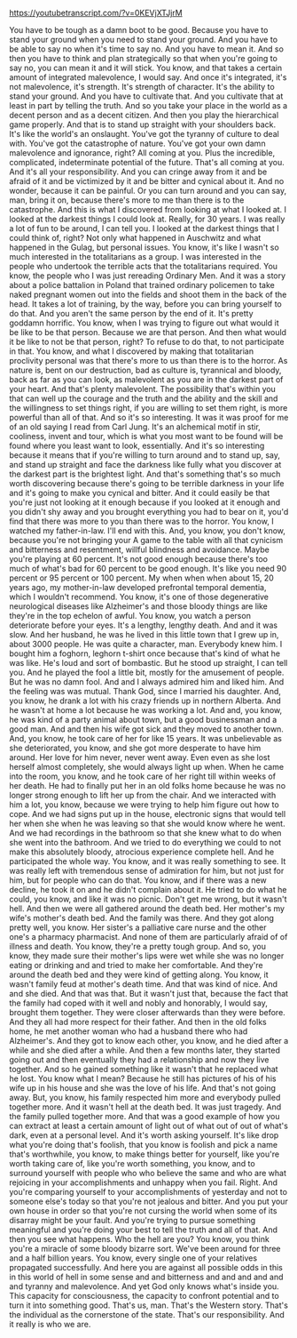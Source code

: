 https://youtubetranscript.com/?v=0KEVjXTJjrM

 You have to be tough as a damn boot to be good. Because you have to stand your ground when you need to stand your ground. And you have to be able to say no when it's time to say no. And you have to mean it. And so then you have to think and plan strategically so that when you're going to say no, you can mean it and it will stick. You know, and that takes a certain amount of integrated malevolence, I would say. And once it's integrated, it's not malevolence, it's strength. It's strength of character. It's the ability to stand your ground. And you have to cultivate that. And you cultivate that at least in part by telling the truth. And so you take your place in the world as a decent person and as a decent citizen. And then you play the hierarchical game properly. And that is to stand up straight with your shoulders back. It's like the world's an onslaught. You've got the tyranny of culture to deal with. You've got the catastrophe of nature. You've got your own damn malevolence and ignorance, right? All coming at you. Plus the incredible, complicated, indeterminate potential of the future. That's all coming at you. And it's all your responsibility. And you can cringe away from it and be afraid of it and be victimized by it and be bitter and cynical about it. And no wonder, because it can be painful. Or you can turn around and you can say, man, bring it on, because there's more to me than there is to the catastrophe. And this is what I discovered from looking at what I looked at. I looked at the darkest things I could look at. Really, for 30 years. I was really a lot of fun to be around, I can tell you. I looked at the darkest things that I could think of, right? Not only what happened in Auschwitz and what happened in the Gulag, but personal issues. You know, it's like I wasn't so much interested in the totalitarians as a group. I was interested in the people who undertook the terrible acts that the totalitarians required. You know, the people who I was just rereading Ordinary Men. And it was a story about a police battalion in Poland that trained ordinary policemen to take naked pregnant women out into the fields and shoot them in the back of the head. It takes a lot of training, by the way, before you can bring yourself to do that. And you aren't the same person by the end of it. It's pretty goddamn horrific. You know, when I was trying to figure out what would it be like to be that person. Because we are that person. And then what would it be like to not be that person, right? To refuse to do that, to not participate in that. You know, and what I discovered by making that totalitarian proclivity personal was that there's more to us than there is to the horror. As nature is, bent on our destruction, bad as culture is, tyrannical and bloody, back as far as you can look, as malevolent as you are in the darkest part of your heart. And that's plenty malevolent. The possibility that's within you that can well up the courage and the truth and the ability and the skill and the willingness to set things right, if you are willing to set them right, is more powerful than all of that. And so it's so interesting. It was it was proof for me of an old saying I read from Carl Jung. It's an alchemical motif in stir, cooliness, invent and tour, which is what you most want to be found will be found where you least want to look, essentially. And it's so interesting because it means that if you're willing to turn around and to stand up, say, and stand up straight and face the darkness like fully what you discover at the darkest part is the brightest light. And that's something that's so much worth discovering because there's going to be terrible darkness in your life and it's going to make you cynical and bitter. And it could easily be that you're just not looking at it enough because if you looked at it enough and you didn't shy away and you brought everything you had to bear on it, you'd find that there was more to you than there was to the horror. You know, I watched my father-in-law. I'll end with this. And, you know, you don't know, because you're not bringing your A game to the table with all that cynicism and bitterness and resentment, willful blindness and avoidance. Maybe you're playing at 60 percent. It's not good enough because there's too much of what's bad for 60 percent to be good enough. It's like you need 90 percent or 95 percent or 100 percent. My when when when about 15, 20 years ago, my mother-in-law developed prefrontal temporal dementia, which I wouldn't recommend. You know, it's one of those degenerative neurological diseases like Alzheimer's and those bloody things are like they're in the top echelon of awful. You know, you watch a person deteriorate before your eyes. It's a lengthy, lengthy death. And and it was slow. And her husband, he was he lived in this little town that I grew up in, about 3000 people. He was quite a character, man. Everybody knew him. I bought him a foghorn, leghorn t-shirt once because that's kind of what he was like. He's loud and sort of bombastic. But he stood up straight, I can tell you. And he played the fool a little bit, mostly for the amusement of people. But he was no damn fool. And and I always admired him and liked him. And the feeling was was mutual. Thank God, since I married his daughter. And, you know, he drank a lot with his crazy friends up in northern Alberta. And he wasn't at home a lot because he was working a lot. And and, you know, he was kind of a party animal about town, but a good businessman and a good man. And and then his wife got sick and they moved to another town. And, you know, he took care of her for like 15 years. It was unbelievable as she deteriorated, you know, and she got more desperate to have him around. Her love for him never, never went away. Even even as she lost herself almost completely, she would always light up when. When he came into the room, you know, and he took care of her right till within weeks of her death. He had to finally put her in an old folks home because he was no longer strong enough to lift her up from the chair. And we interacted with him a lot, you know, because we were trying to help him figure out how to cope. And we had signs put up in the house, electronic signs that would tell her when she when he was leaving so that she would know where he went. And we had recordings in the bathroom so that she knew what to do when she went into the bathroom. And we tried to do everything we could to not make this absolutely bloody, atrocious experience complete hell. And he participated the whole way. You know, and it was really something to see. It was really left with tremendous sense of admiration for him, but not just for him, but for people who can do that. You know, and if there was a new decline, he took it on and he didn't complain about it. He tried to do what he could, you know, and like it was no picnic. Don't get me wrong, but it wasn't hell. And then we were all gathered around the death bed. Her mother's my wife's mother's death bed. And the family was there. And they got along pretty well, you know. Her sister's a palliative care nurse and the other one's a pharmacy pharmacist. And none of them are particularly afraid of of illness and death. You know, they're a pretty tough group. And so, you know, they made sure their mother's lips were wet while she was no longer eating or drinking and and tried to make her comfortable. And they're around the death bed and they were kind of getting along. You know, it wasn't family feud at mother's death time. And that was kind of nice. And and she died. And that was that. But it wasn't just that, because the fact that the family had coped with it well and nobly and honorably, I would say, brought them together. They were closer afterwards than they were before. And they all had more respect for their father. And then in the old folks home, he met another woman who had a husband there who had Alzheimer's. And they got to know each other, you know, and he died after a while and she died after a while. And then a few months later, they started going out and then eventually they had a relationship and now they live together. And so he gained something like it wasn't that he replaced what he lost. You know what I mean? Because he still has pictures of his of his wife up in his house and she was the love of his life. And that's not going away. But, you know, his family respected him more and everybody pulled together more. And it wasn't hell at the death bed. It was just tragedy. And the family pulled together more. And that was a good example of how you can extract at least a certain amount of light out of what out of out of what's dark, even at a personal level. And it's worth asking yourself. It's like drop what you're doing that's foolish, that you know is foolish and pick a name that's worthwhile, you know, to make things better for yourself, like you're worth taking care of, like you're worth something, you know, and to surround yourself with people who who believe the same and who are what rejoicing in your accomplishments and unhappy when you fail. Right. And you're comparing yourself to your accomplishments of yesterday and not to someone else's today so that you're not jealous and bitter. And you put your own house in order so that you're not cursing the world when some of its disarray might be your fault. And you're trying to pursue something meaningful and you're doing your best to tell the truth and all of that. And then you see what happens. Who the hell are you? You know, you think you're a miracle of some bloody bizarre sort. We've been around for three and a half billion years. You know, every single one of your relatives propagated successfully. And here you are against all possible odds in this in this world of hell in some sense and and bitterness and and and and and and tyranny and malevolence. And yet God only knows what's inside you. This capacity for consciousness, the capacity to confront potential and to turn it into something good. That's us, man. That's the Western story. That's the individual as the cornerstone of the state. That's our responsibility. And it really is who we are.